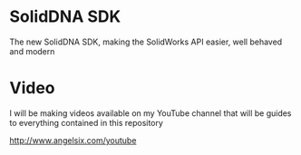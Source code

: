 # SolidDNA SDK
The new SolidDNA SDK, making the SolidWorks API easier, well behaved and modern

# Video
I will be making videos available on my YouTube channel that will be guides to everything contained in this repository

http://www.angelsix.com/youtube


